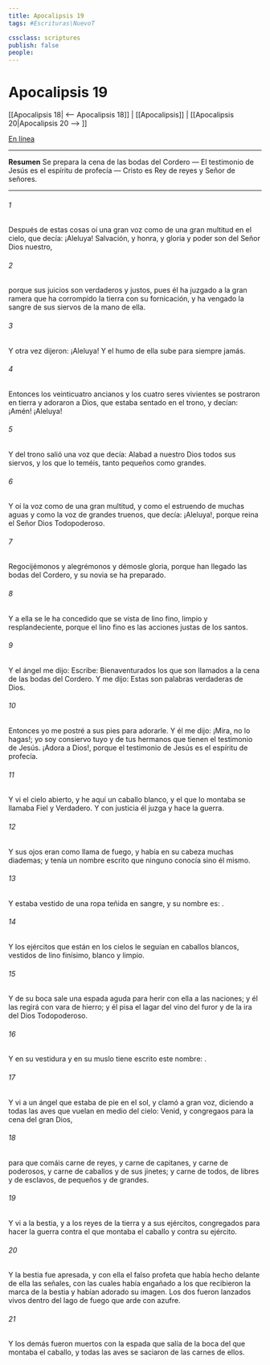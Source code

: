 ```yaml
---
title: Apocalipsis 19
tags: #Escrituras\NuevoT

cssclass: scriptures
publish: false
people:
---
```


# Apocalipsis 19
[[Apocalipsis 18| <-- Apocalipsis 18]] | [[Apocalipsis]] | [[Apocalipsis 20|Apocalipsis 20 --> ]]

[En línea](https://churchofjesuschrist.org/study/scriptures/nt/rev/19?lang=spa)

---
__Resumen__
Se prepara la cena de las bodas del Cordero — El testimonio de Jesús es el espíritu de profecía — Cristo es Rey de reyes y Señor de señores.

---
###### 1 
Después de estas cosas oí una gran voz como de una gran multitud en el cielo, que decía: ¡Aleluya! Salvación, y honra, y gloria y poder son del Señor Dios nuestro,

###### 2 
porque sus juicios son verdaderos y justos, pues él ha juzgado a la gran ramera que ha corrompido la tierra con su fornicación, y ha vengado la sangre de sus siervos de la mano de ella.

###### 3 
Y otra vez dijeron: ¡Aleluya! Y el humo de ella sube para siempre jamás.

###### 4 
Entonces los veinticuatro ancianos y los cuatro seres vivientes se postraron en tierra y adoraron a Dios, que estaba sentado en el trono, y decían: ¡Amén! ¡Aleluya!

###### 5 
Y del trono salió una voz que decía: Alabad a nuestro Dios todos sus siervos, y los que lo teméis, tanto pequeños como grandes.

###### 6 
Y oí la voz como de una gran multitud, y como el estruendo de muchas aguas y como la voz de grandes truenos, que decía: ¡Aleluya!, porque reina el Señor Dios Todopoderoso.

###### 7 
Regocijémonos y alegrémonos y démosle gloria, porque han llegado las bodas del Cordero, y su novia se ha preparado.

###### 8 
Y a ella se le ha concedido que se vista de lino fino, limpio y resplandeciente, porque el lino fino es las acciones justas de los santos.

###### 9 
Y el ángel me dijo: Escribe: Bienaventurados los que son llamados a la cena de las bodas del Cordero. Y me dijo: Estas son palabras verdaderas de Dios.

###### 10 
Entonces yo me postré a sus pies para adorarle. Y él me dijo: ¡Mira, no lo hagas!; yo soy consiervo tuyo y de tus hermanos que tienen el testimonio de Jesús. ¡Adora a Dios!, porque el testimonio de Jesús es el espíritu de profecía.

###### 11 
Y vi el cielo abierto, y he aquí un caballo blanco, y el que lo montaba se llamaba Fiel y Verdadero. Y con justicia él juzga y hace la guerra.

###### 12 
Y sus ojos eran como llama de fuego, y había en su cabeza muchas diademas; y tenía un nombre escrito que ninguno conocía sino él mismo.

###### 13 
Y estaba vestido de una ropa teñida en sangre, y su nombre es: .

###### 14 
Y los ejércitos que están en los cielos le seguían en caballos blancos, vestidos de lino finísimo, blanco y limpio.

###### 15 
Y de su boca sale una espada aguda para herir con ella a las naciones; y él las regirá con vara de hierro; y él pisa el lagar del vino del furor y de la ira del Dios Todopoderoso.

###### 16 
Y en su vestidura y en su muslo tiene escrito este nombre: .

###### 17 
Y vi a un ángel que estaba de pie en el sol, y clamó a gran voz, diciendo a todas las aves que vuelan en medio del cielo: Venid, y congregaos para la cena del gran Dios,

###### 18 
para que comáis carne de reyes, y carne de capitanes, y carne de poderosos, y carne de caballos y de sus jinetes; y carne de todos, de libres y de esclavos, de pequeños y de grandes.

###### 19 
Y vi a la bestia, y a los reyes de la tierra y a sus ejércitos, congregados para hacer la guerra contra el que montaba el caballo y contra su ejército.

###### 20 
Y la bestia fue apresada, y con ella el falso profeta que había hecho delante de ella las señales, con las cuales había engañado a los que recibieron la marca de la bestia y habían adorado su imagen. Los dos fueron lanzados vivos dentro del lago de fuego que arde con azufre.

###### 21 
Y los demás fueron muertos con la espada que salía de la boca del que montaba el caballo, y todas las aves se saciaron de las carnes de ellos.

